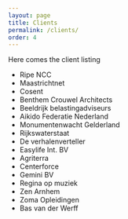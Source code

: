 ```yaml
---
layout: page
title: Clients
permalink: /clients/
order: 4
---
```

Here comes the client listing

* Ripe NCC
* Maastrichtnet
* Cosent
* Benthem Crouwel Architects
* Beeldrijk belastingadviseurs
* Aikido Federatie Nederland
* Monumentenwacht Gelderland
* Rijkswaterstaat
* De verhalenverteller
* Easylife Int. BV
* Agriterra
* Centerforce
* Gemini BV
* Regina op muziek
* Zen Arnhem
* Zoma Opleidingen
* Bas van der Werff